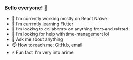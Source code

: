 ### Bello everyone! 👋

- 🔭 I’m currently working mostly on React Native
- 🌱 I’m currently learning Flutter
- 👯 I’m looking to collaborate on anything front-end related
- 🤔 I’m looking for help with time-management lol
- 💬 Ask me about anything
- 📫 How to reach me: GitHub, email
- ⚡ Fun fact: I'm very into anime

<!--
**kelokchan/kelokchan** is a ✨ _special_ ✨ repository because its `README.md` (this file) appears on your GitHub profile.

Here are some ideas to get you started:

- 🔭 I’m currently working on ...
- 🌱 I’m currently learning ...
- 👯 I’m looking to collaborate on ...
- 🤔 I’m looking for help with ...
- 💬 Ask me about ...
- 📫 How to reach me: ...
- 😄 Pronouns: ...
- ⚡ Fun fact: ...
-->
